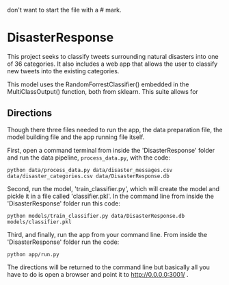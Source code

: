 don't want to start the file with a # mark. 

# DisasterResponse

This project seeks to classify tweets surrounding natural disasters into one of 36 categories. It also includes a web app that allows the user to classify new tweets into the existing categories. 

This model uses the RandomForrestClassifier() embedded in the MultiClassOutput() function, both from sklearn. This suite allows for 

## Directions 

Though there three files needed to run the app, the data preparation file, the model building file and the app running file itself. 

First, open a command terminal from inside the 'DisasterResponse' folder and run the data pipeline, `process_data.py`, with the code:
```
python data/process_data.py data/disaster_messages.csv data/disaster_categories.csv data/DisasterResponse.db
```
Second, run the model, 'train_classifier.py', which will create the model and pickle it in a file called 'classifier.pkl'. In the command line from inside the 'DisasterResponse' folder run this code: 
```
python models/train_classifier.py data/DisasterResponse.db models/classifier.pkl
```
Third, and finally, run the app from your command line. From inside the 'DisasterResponse' folder run the code:
```
python app/run.py
```
The directions will be returned to the command line but basically all you have to do is open a browser and point it to http://0.0.0.0:3001/ .

